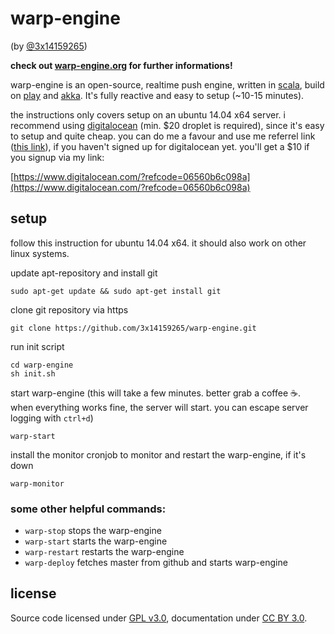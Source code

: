 # warp-engine

(by [@3x14159265](https://www.twitter.com/3x14159265))

**check out [warp-engine.org](http://www.warp-engine.org) for further informations!**


warp-engine is an open-source, realtime push engine, written in [scala](http://scala-lang.org/), build on [play](https://playframework.com/) and [akka](http://akka.io/). It's fully reactive and easy to setup (~10-15 minutes).


the instructions only covers setup on an ubuntu 14.04 x64 server. i recommend using [digitalocean](https://www.digitalocean.com/?refcode=06560b6c098a) (min. $20 droplet is required), since it's easy to setup and quite cheap.
you can do me a favour and use me referrel link ([this link](https://www.digitalocean.com/?refcode=06560b6c098a)), if you haven't signed up for digitalocean yet. you'll get a $10 if you signup via my link:

[https://www.digitalocean.com/?refcode=06560b6c098a](https://www.digitalocean.com/?refcode=06560b6c098a)

## setup

follow this instruction for ubuntu 14.04 x64. it should also work on other linux systems.

update apt-repository and install git
```
sudo apt-get update && sudo apt-get install git
```

clone git repository via https
```
git clone https://github.com/3x14159265/warp-engine.git
```

run init script
```
cd warp-engine
sh init.sh
```

start warp-engine (this will take a few minutes. better grab a coffee :coffee:. when everything works fine, the server will start. you can escape server logging with ```ctrl+d```)
```
warp-start
```

install the monitor cronjob to monitor and restart the warp-engine, if it's down
```
warp-monitor
```


### some other helpful commands:

* ```warp-stop``` stops the warp-engine
* ```warp-start``` starts the warp-engine
* ```warp-restart``` restarts the warp-engine
* ```warp-deploy``` fetches master from github and starts warp-engine


## license

Source code licensed under [GPL v3.0](http://www.gnu.org/copyleft/gpl.html), documentation under [CC BY 3.0](http://creativecommons.org/licenses/by/3.0/).
